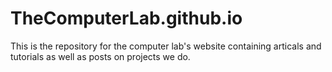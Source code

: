 # TheComputerLab.github.io

This is the repository for the computer lab's website containing articals and tutorials as well as posts on projects we do.
